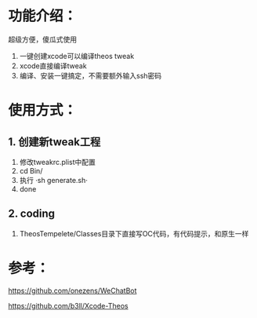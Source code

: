 

# 功能介绍：
超级方便，傻瓜式使用
1. 一键创建xcode可以编译theos tweak
2. xcode直接编译tweak
3. 编译、安装一键搞定，不需要额外输入ssh密码

# 使用方式：
## 1. 创建新tweak工程
1. 修改tweakrc.plist中配置
2. cd Bin/
3. 执行 ·sh generate.sh·
4. done

## 2. coding
1. TheosTempelete/Classes目录下直接写OC代码，有代码提示，和原生一样

# 参考：

https://github.com/onezens/WeChatBot

https://github.com/b3ll/Xcode-Theos
